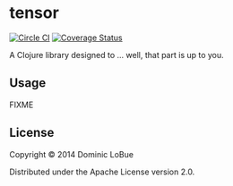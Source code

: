 # tensor
[![Circle CI](https://circleci.com/gh/dlobue/tensor.svg?style=svg)](https://circleci.com/gh/dlobue/tensor)
[![Coverage Status](https://coveralls.io/repos/dlobue/tensor/badge.svg)](https://coveralls.io/r/dlobue/tensor)

A Clojure library designed to ... well, that part is up to you.

## Usage

FIXME

## License

Copyright © 2014 Dominic LoBue

Distributed under the Apache License version 2.0.
